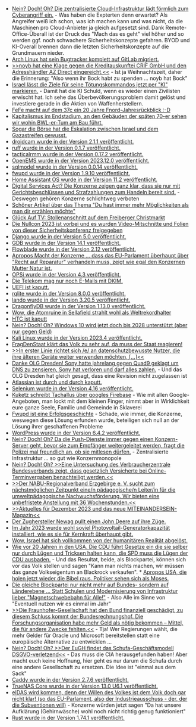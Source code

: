 * [Nein? Doch! Oh? Die zentralisierte Cloud-Infrastruktur lädt förmlich zum Cyberangriff ein.](https://www.borncity.com/blog/2023/12/04/cyberangriffe-75-prozent-sehen-cloud-infrastruktur-als-grte-risikoquelle/) - Was haben die Expterten denn erwartet? Als Angreifer weiß ich schon, was ich machen kann und was nicht, da die Maschinen pro Cloud-Anbieter ja gleich aufgesetzt sind. Dank Remote-Office-Überall ist der Druck des "Mach das es geht" viel höher und so werden ggf. noch schwachere Sicherheitskonzepte gefahren. BYOD und KI-Overall brennen dann die letzten Sicherheitskonzepte auf die Grundmauern nieder.
* [Arch Linux hat sein Bugtracker komplett auf GitLab migriert.](https://archlinux.org/news/bugtracker-migration-to-gitlab-completed/)
* [>>noyb hat eine Klage gegen die Kreditauskunftei CRIF GmbH und den Adresshändler AZ Direct eingereicht.<<](https://noyb.eu/de/noyb-sues-crif-and-az-direct-illegal-and-secret-data-processing) - Ist ja Weihnachtszeit, daher die Erinnerung: "Also wenn ihr Bock habt zu spenden ... noyb hat Bock"
* [Israel lässt die Ziele für seine Tötungskommandos jetzt per "KI" markieren.](http://blog.fefe.de/?ts=9b935082) - Damit hat die KI Schuld, wenn es wieder einen Zivilisten erwischt hat. Ich sehe das Überbevölkerungsproblem damit gelöst und investiere gerade in die Aktien von Waffenherstellern.
* [FeFe macht auf dem 37c ein 20 Jahre Fnord-Jahresrückblick :-D](http://blog.fefe.de/?ts=9b933e73)
* [Kapitalismus im Endstadium, an den Gebäuden der späten 70-er sehen wir wohin BWL-er-Tum am Bau führt.](http://blog.fefe.de/?ts=9b933d6b)
* [Sogar die Börse hat die Eskalation zwischen Israel und dem Gazastreifen gewusst.](http://blog.fefe.de/?ts=9b933523)
* [droidcam wurde in der Version 2.1.1 veröffentlicht.](https://github.com/dev47apps/droidcam/releases/tag/v2.1.1)
* [ruff wurde in der Version 0.1.7 veröffentlicht.](https://github.com/astral-sh/ruff/releases/tag/v0.1.7)
* [tacticalrmm wurde in der Version 0.17.2 veröffentlicht.](https://github.com/amidaware/tacticalrmm/releases/tag/v0.17.2)
* [OpenEMS wurde in der Version 2023.12.0 veröffentlicht.](https://github.com/OpenEMS/openems/releases/tag/2023.12.0)
* [sqlmodel wurde in der Version 0.0.14 veröffentlicht.](https://github.com/tiangolo/sqlmodel/releases/tag/0.0.14)
* [fwupd wurde in der Version 1.9.10 veröffentlicht.](https://github.com/fwupd/fwupd/releases/tag/1.9.10)
* [Home Assistant OS wurde in der Version 11.2 veröffentlicht.](https://github.com/home-assistant/operating-system/releases/tag/11.2)
* [Digital Services Act? Die Konzerne zeigen ganz klar, dass sie nur mit Gerichtsbeschlüssen und Strafzahlungen zum Handeln bereit sind.](https://netzpolitik.org/2023/nach-100-tagen-grosse-internetkonzerne-ignorieren-digital-services-act/) - Deswegen gehören Konzerne schlichtweg verboten
* [Schöner Artikel über das Thema "Du hast immer mehr Möglichkeiten als man dir erzählen möchte"](https://www.welcometohellworld.com/you-have-more-options-than-they-will-ever-tell-you-you-have/)
* [Glück Auf TV: Stollenanschnitt auf dem Freiberger Christmarkt](https://www.youtube.com/watch?v=c5h3Nw6s7cc)
* [Die Nullcon 2023 ist vorbei und es wurden Video-Mitschnitte und Folien von dieser Sicherheitskonferenz freigegeben](https://goa2023.nullcon.net/goa-2023/recordings)
* [Django wurde in der Version 5.0 veröffentlicht.](https://www.djangoproject.com/weblog/2023/dec/04/django-50-released/)
* [GDB wurde in der Version 14.1 veröffentlicht.](https://lwn.net/Articles/953732/)
* [Flowblade wurde in der Version 2.12 veröffentlicht.](https://www.phoronix.com/news/Flowblade-2.12-Released)
* [Apropos Macht der Konzerne ... dass das EU-Parlament überhaupt über "Recht auf Reparatur" verhandeln muss, zeigt wie egal den Konzernen Mutter Natur ist.](https://netzpolitik.org/2023/eu-parlament-und-rat-ringen-um-recht-auf-reparatur/)
* [OPSi wurde in der Version 4.3 veröffentlicht.](https://opsi.org/de/blog/opsi-43-release/)
* [Die Telekom mag nur noch E-Mails mit DKIM.](https://www.borncity.com/blog/2023/12/05/ohv-mail-versand-an-telekom-server-erfordert-dkim/)
* [UEFI ist kaputt.](https://www.borncity.com/blog/2023/12/05/logofail-kritische-schwachstellen-im-uefi-code/)
* [rqlite wurde in der Version 8.0.0 veröffentlicht.](https://github.com/rqlite/rqlite/releases/tag/v8.0.0)
* [lando wurde in der Version 3.20.5 veröffentlicht.](https://github.com/lando/lando/releases/tag/v3.20.5)
* [DragonflyDB wurde in der Version 1.13.0 veröffentlicht.](https://github.com/dragonflydb/dragonfly/releases/tag/v1.13.0)
* [Wow, die Atomruine in Sellafield strahlt wohl als Weltrekordhalter](http://blog.fefe.de/?ts=9b9035fb)
* [HTC ist kaputt](https://www.bleepingcomputer.com/news/security/htc-global-services-confirms-cyberattack-after-data-leaked-online/)
* [Nein? Doch! Oh? Windows 10 wird jetzt doch bis 2028 unterstützt (aber nur gegen Geld)](https://www.borncity.com/blog/2023/12/05/windows-10-berraschung-es-gibt-esu-supportverlngerung-auch-fr-privatanwender/)
* [Kali Linux wurde in der Version 2023.4 veröffentlicht.](https://www.bleepingcomputer.com/news/security/kali-linux-20234-released-with-gnome-45-and-15-new-tools/)
* [FragDenStaat klärt das Volk zu sehr auf, da muss der Staat reagieren!](https://netzpolitik.org/2023/pressefreiheit-in-gefahr-fragdenstaat-im-fadenkreuz-der-staatsanwaltschaft/)
* [>>In erster Linie richtet sich /e/ an datenschutzbewusste Nutzer, die ihre älteren Geräte weiter verwenden möchten, [...]<<](https://www.kuketz-blog.de/e-datenschutzfreundlich-bedeutet-nicht-zwangslaeufig-sicher-custom-roms-teil6/)
* [Danke OLG Dresden! Sony hatte jahrelang gegen Quad9 geklagt um DNS zu zensieren, Sony hat verloren und darf alles zahlen.](http://blog.fefe.de/?ts=9b8e1936) - Und das OLG Dresden hat gleich gesagt, dass eine Revision nicht zugelassen ist
* [Atlassian ist durch und durch kaputt.](http://blog.fefe.de/?ts=9b8e735e)
* [Selenium wurde in der Version 4.16 veröffentlicht.](https://github.com/SeleniumHQ/selenium/releases/tag/selenium-4.16.0)
* [Kuketz schreibt Tachallus über googles Firebase](https://www.kuketz-blog.de/google-firebase-verlockend-fuer-entwickler-datengrab-fuer-nutzer/) - Wie mit allen Google-Angeboten, man lockt mit dem kleinen Finger, nimmt aber in Wirklichkeit eure ganze Seele, Familie und Gemeinde in Sklaverei
* [Fwupd ist eine Erfolgsgeschichte](https://www.phoronix.com/news/LVFS-100-Million-Firmware) - Schade, wie immer, die Konzerne, weswegen diese Lösung erfunden wurde, beteiligen sich null an der Lösung ihrer geschaffenen Probleme
* [WordPress wurde in der Version 6.4.2 veröffentlicht.](https://wordpress.org/news/2023/12/wordpress-6-4-2-maintenance-security-release/)
* [Nein? Doch! Oh? Da die Push-Dienste immer gegen einen Konzern-Server geht, bevor sie zum Empfänger weitergeleitet werden, fragt die Polizei mal freundlich an, ob sie mitlesen dürfen.](https://netzpolitik.org/2023/push-dienste-behoerden-fragen-apple-und-google-nach-nutzern-von-messenger-apps/) - Zentralisierte Infrastruktur ... so gut wie Konzernmonopole
* [Nein? Doch! Oh? >>Eine Untersuchung des Verbraucherzentrale Bundesverbands zeigt, dass gesetzlich Versicherte bei Online-Terminvergaben benachteiligt werden.<<](https://netzpolitik.org/2023/arzttermine-verbraucherzentrale-findet-probleme-bei-online-buchungen/)
* [>>Der NABU-Regionalverband Erzgebirge e. V. sucht zum nächstmöglichen Zeitpunkt eine/n pädagogische/n Leiter/in für die umweltpädagogische Nachwuchsförderung. Wir bieten eine unbefristete Anstellung mit 36 Wochenstunden.<<](https://sachsen.nabu.de/news/2023/34275.html)
* [>>Aktuelles für Dezember 2023 und das neue MITEINANDERSEIN-Magazin<<](https://miteinandersein.net/blog/788/)
* [Der Zughersteller Newag pullt einen John Deere auf ihre Züge.](http://blog.fefe.de/?ts=9b8f5bb5)
* [Im Jahr 2023 wurde wohl soviel Photovoltail-Generatorkapazität installiert, wie es sie für Kernkraft überhaupt gibt.](http://blog.fefe.de/?ts=9b8f5706)
* [Wow, Israel hat sich vollkommen von der humanitären Realität abgelöst.](http://blog.fefe.de/?ts=9b8f5647)
* [Wie vor 20 Jahren in den USA. Die CDU führt Gesetze ein die sie selber nur durch Lügen und Tricksen halten kann, die SPD muss die Lügen der CDU ausbaden.](http://blog.fefe.de/?ts=9b8c82fd) - Und das Resultat, beide, als Blockpartei, können sich vor das Volk stellen und sagen "Kann man nichts machen, wir müssen das ganze Volkseigentum an Blackrock verkaufen". * [Apropos USA, die holen jetzt wieder die Bibel raus. Politiker sehen sich als Moses.](http://blog.fefe.de/?ts=9b8cda8f)
* [Die gleiche Blockpartei nur nicht mehr auf Bundes- sondern auf Länderebene ... Statt Schulen und Modernisierung von Infrastruktur lieber "Magnetschwebebahn für Alle!"](http://blog.fefe.de/?ts=9b8f1d66) - Also Alle im Sinne von "Eventuell nutzen wir es einmal im Jahr"
* [>>Die Fraunhofer-Gesellschaft hat den Bund finanziell geschädigt, zu diesem Schluss kommt der Bundesrechnungshof. Die Forschungsorganisation habe mehr Geld als nötig bekommen – Mittel, die für andere Zwecke fehlten.<<](http://blog.fefe.de/?ts=9b8f1534) - Tja! Wer Regierungen wählt, die mehr Gelder für Oracle und Microsoft bereitstellen statt eine europäische Alternative zu entwicklen ...
* [Nein? Doch! Oh? >>Der EuGH findet das Schufa-Geschäftsmodell DSGVO-verletzend<<](http://blog.fefe.de/?ts=9b8f0f9d) - Das muss die CIA herausgefunden haben! Aber macht euch keine Hoffnung, hier geht es nur darum die Schufa durch eine andere Gesellschaft zu ersetzen. Die Idee ist "einmal aus dem Sack"
* [Caddy wurde in der Version 2.7.6 veröffentlicht.](https://github.com/caddyserver/caddy/releases/tag/v2.7.6)
* [TrueNAS Core wurde in der Version 13.0 U6.1 veröffentlicht.](https://github.com/truenas/documentation/releases/tag/TN13.0-U6.1)
* [eIDAS wird kommen, denn der Willen des Volkes ist dem Volk doch gar nicht klar! (so das EU-Parlament, also der Industrieausschuss - der, der die Subventionen will)](https://netzpolitik.org/2023/eidas-2-0-industrieausschuss-des-eu-parlaments-stimmt-fuer-digitale-brieftasche/) - Konzerne würden jetzt sagen "Da hat unsere Aufklärung (Gehirnwäsche) wohl noch nicht richtig genug funktioniert"
* [Rust wurde in der Version 1.74.1 veröffentlicht.](https://blog.rust-lang.org/2023/12/07/Rust-1.74.1.html)
